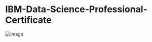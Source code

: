 # IBM-Data-Science-Professional-Certificate



![image](https://user-images.githubusercontent.com/43348217/157293879-ecd4c18f-8584-4be0-9058-2e8d801a4a34.png)
